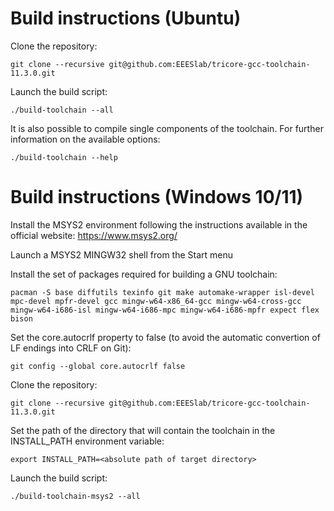 
# Build instructions (Ubuntu)

Clone the repository:

```
git clone --recursive git@github.com:EEESlab/tricore-gcc-toolchain-11.3.0.git
```

Launch the build script:

```
./build-toolchain --all
```

It is also possible to compile single components of the toolchain. For further information on the available options:

```
./build-toolchain --help
```

# Build instructions (Windows 10/11)

Install the MSYS2 environment following the instructions available in the official website: https://www.msys2.org/

Launch a MSYS2 MINGW32 shell from the Start menu

Install the set of packages required for building a GNU toolchain:

```
pacman -S base diffutils texinfo git make automake-wrapper isl-devel mpc-devel mpfr-devel gcc mingw-w64-x86_64-gcc mingw-w64-cross-gcc mingw-w64-i686-isl mingw-w64-i686-mpc mingw-w64-i686-mpfr expect flex bison
```

Set the core.autocrlf property to false (to avoid the automatic convertion of LF endings into CRLF on Git):

```
git config --global core.autocrlf false
```

Clone the repository:

```
git clone --recursive git@github.com:EEESlab/tricore-gcc-toolchain-11.3.0.git
```

Set the path of the directory that will contain the toolchain in the INSTALL_PATH environment variable:

```
export INSTALL_PATH=<absolute path of target directory>
```

Launch the build script:

```
./build-toolchain-msys2 --all
```

